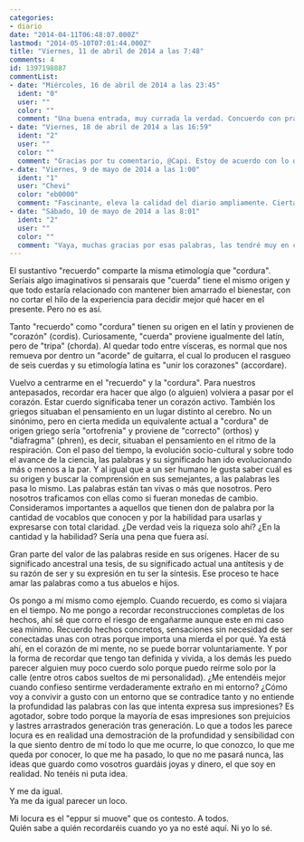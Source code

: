 ```yaml
---
categories:
- diario
date: "2014-04-11T06:48:07.000Z"
lastmod: "2014-05-10T07:01:44.000Z"
title: "Viernes, 11 de abril de 2014 a las 7:48"
comments: 4
id: 1397198887
commentList:
- date: "Miércoles, 16 de abril de 2014 a las 23:45"
  ident: "0"
  user: ""
  color: ""
  comment: "Una buena entrada, muy currada la verdad. Concuerdo con prácticamente todo.  \nAñadir que en la filosofía oriental (tanto india como de más al oriente) también se comenta reiteradamente la importancia de \"respirar con el vientre\", que en parte es muy parecido a lo que tú comentabas.  \n  \nEn cuanto al peso de la genealogía de las palabras: lo veo como un recurso bastante útil (de hecho la entradilla te ha quedado muy bien), pero el peso simbólico y sobre todo la Â«evocaciónÂ» subjetiva de cada palabra.  \n  \nPor otra parte está sobradamente demostrado que el lenguaje no verbal y la posición son elementos transmisores de información con mucho peso en las comunicaciones."
- date: "Viernes, 18 de abril de 2014 a las 16:59"
  ident: "2"
  user: ""
  color: ""
  comment: "Gracias por tu comentario, @Capi. Estoy de acuerdo con lo que aportas, de hecho es una de las ideas que pretendo transmitir, aunque me he centrado solo en los orígenes de nuestro idioma para denunciar que ni saliendo de ese pequeño cerco dejamos de encontrarnos con el extremo al que puede llegar la ignorancia."
- date: "Viernes, 9 de mayo de 2014 a las 1:00"
  ident: "1"
  user: "Chevi"
  color: "eb0000"
  comment: "Fascinante, eleva la calidad del diario ampliamente. Ciertas partes huelen a futuro escritor, piensalo."
- date: "Sábado, 10 de mayo de 2014 a las 8:01"
  ident: "2"
  user: ""
  color: ""
  comment: "Vaya, muchas gracias por esas palabras, las tendré muy en cuenta. Y eso que lo publiqué sin revisar, en mi blog publiqué justo después una versión corregida."
---
```


El sustantivo "recuerdo" comparte la misma etimología que "cordura". Seríais algo imaginativos si pensarais que "cuerda" tiene el mismo origen y que todo estaría relacionado con mantener bien amarrado el bienestar, con no cortar el hilo de la experiencia para decidir mejor qué hacer en el presente. Pero no es así.  
  
Tanto "recuerdo" como "cordura" tienen su origen en el latín y provienen de "corazón" (cordis). Curiosamente, "cuerda" proviene igualmente del latín, pero de "tripa" (chorda). Al quedar todo entre vísceras, es normal que nos remueva por dentro un "acorde" de guitarra, el cual lo producen el rasgueo de seis cuerdas y su etimología latina es "unir los corazones" (accordare).  
  
Vuelvo a centrarme en el "recuerdo" y la "cordura". Para nuestros antepasados, recordar era hacer que algo (o alguien) volviera a pasar por el corazón. Estar cuerdo significaba tener un corazón activo. También los griegos situaban el pensamiento en un lugar distinto al cerebro. No un sinónimo, pero en cierta medida un equivalente actual a "cordura" de origen griego sería "ortofrenia" y proviene de "correcto" (orthos) y "diafragma" (phren), es decir, situaban el pensamiento en el ritmo de la respiración. Con el paso del tiempo, la evolución socio-cultural y sobre todo el avance de la ciencia, las palabras y su significado han ido evolucionando más o menos a la par. Y al igual que a un ser humano le gusta saber cuál es su origen y buscar la comprensión en sus semejantes, a las palabras les pasa lo mismo. Las palabras están tan vivas o más que nosotros. Pero nosotros traficamos con ellas como si fueran monedas de cambio. Consideramos importantes a aquellos que tienen don de palabra por la cantidad de vocablos que conocen y por la habilidad para usarlas y expresarse con total claridad. ¿De verdad veis la riqueza solo ahí? ¿En la cantidad y la habilidad? Sería una pena que fuera así.  
  
Gran parte del valor de las palabras reside en sus orígenes. Hacer de su significado ancestral una tesis, de su significado actual una antítesis y de su razón de ser y su expresión en tu ser la síntesis. Ese proceso te hace amar las palabras como a tus abuelos e hijos.  
  
Os pongo a mí mismo como ejemplo. Cuando recuerdo, es como si viajara en el tiempo. No me pongo a recordar reconstrucciones completas de los hechos, ahí sé que corro el riesgo de engañarme aunque este en mi caso sea mínimo. Recuerdo hechos concretos, sensaciones sin necesidad de ser conectadas unas con otras porque importa una mierda el por qué. Ya está ahí, en el corazón de mi mente, no se puede borrar voluntariamente. Y por la forma de recordar que tengo tan definida y vívida, a los demás les puedo parecer alguien muy poco cuerdo solo porque puedo reírme solo por la calle (entre otros cabos sueltos de mi personalidad). ¿Me entendéis mejor cuando confieso sentirme verdaderamente extraño en mi entorno? ¿Cómo voy a convivir a gusto con un entorno que se contradice tanto y no entiende la profundidad las palabras con las que intenta expresa sus impresiones? Es agotador, sobre todo porque la mayoría de esas impresiones son prejuicios y lastres arrastrados generación tras generación. Lo que a todos les parece locura es en realidad una demostración de la profundidad y sensibilidad con la que siento dentro de mí todo lo que me ocurre, lo que conozco, lo que me queda por conocer, lo que me ha pasado, lo que no me pasará nunca, las ideas que guardo como vosotros guardáis joyas y dinero, el que soy en realidad. No tenéis ni puta idea.  
  
Y me da igual.  
Ya me da igual parecer un loco.  
  
Mi locura es el "eppur si muove" que os contesto. A todos.  
Quién sabe a quién recordaréis cuando yo ya no esté aquí. Ni yo lo sé.